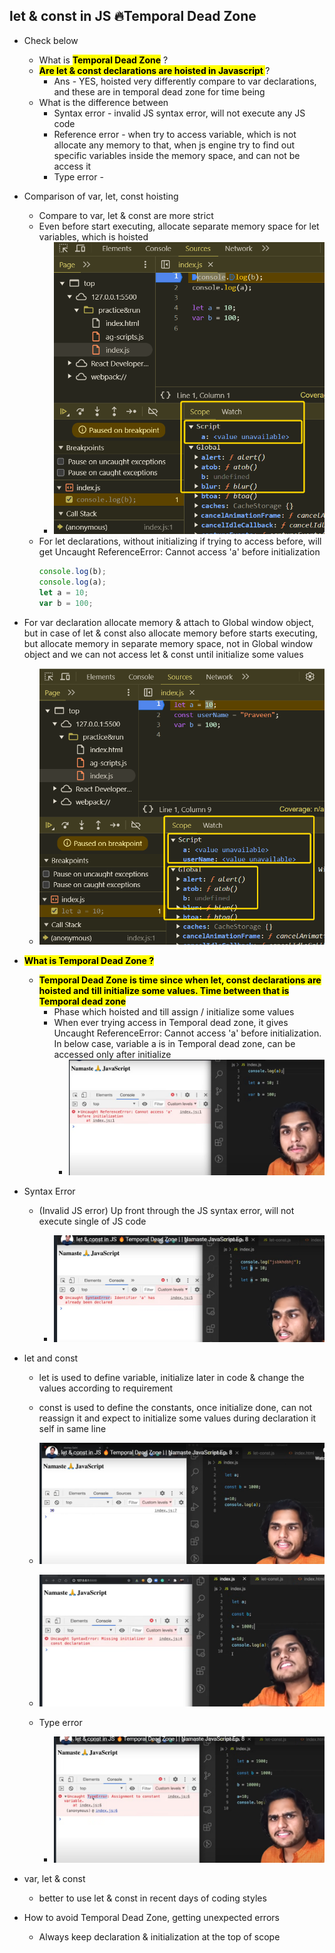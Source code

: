 ## let & const in JS 🔥Temporal Dead Zone

- Check below
  - What is **<mark>Temporal Dead Zone</mark>** ?
  - **<mark>Are let & const declarations are hoisted in Javascript </mark>**?
    - Ans - YES, hoisted very differently compare to var declarations, and these are in temporal dead zone for time being
  - What is the difference between
    - Syntax error - invalid JS syntax error, will not execute any JS code
    - Reference error - when try to access variable, which is not allocate any memory to that, when js engine try to find out specific variables inside the memory space, and can not be access it
    - Type error -
- Comparison of var, let, const hoisting

  - Compare to var, let & const are more strict
  - Even before start executing, allocate separate memory space for let variables, which is hoisted
    - ![alt text](images/gehaimage.png)
  - For let declarations, without initializing if trying to access before, will get Uncaught ReferenceError: Cannot access 'a' before initialization
    ```javascript
    console.log(b);
    console.log(a);
    let a = 10;
    var b = 100;
    ```

- For var declaration allocate memory & attach to Global window object, but in case of let & const also allocate memory before starts executing, but allocate memory in separate memory space, not in Global window object and we can not access let & const until initialize some values

  - ![alt text](images/xdssimage.png)

- **<mark>What is Temporal Dead Zone ?</mark>**

  - **<mark>Temporal Dead Zone is time since when let, const declarations are hoisted and till initialize some values. Time between that is Temporal dead zone</mark>**
    - Phase which hoisted and till assign / initialize some values
    - When ever trying access in Temporal dead zone, it gives Uncaught ReferenceError: Cannot access 'a' before initialization. In below case, variable a is in Temporal dead zone, can be accessed only after initialize
      - ![alt text](images/chrome_KTYl0TSQa5.png)

- Syntax Error

  - (Invalid JS error) Up front through the JS syntax error, will not execute single of JS code

    - ![alt text](images/bgmz5ii5.xod.png)

- let and const

  - let is used to define variable, initialize later in code & change the values according to requirement
  - const is used to define the constants, once initialize done, can not reassign it and expect to initialize some values during declaration it self in same line

  - ![alt text](images/23wcxcjb.eu5.png)
  - ![alt text](images/w5psziok.qkk.png)
  - Type error
    - ![alt text](images/e1yxrbcw.mog.png)

- var, let & const
  - better to use let & const in recent days of coding styles
- How to avoid Temporal Dead Zone, getting unexpected errors
  - Always keep declaration & initialization at the top of scope
